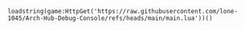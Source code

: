 ` loadstring(game:HttpGet('https://raw.githubusercontent.com/lone-1045/Arch-Hub-Debug-Console/refs/heads/main/main.lua'))() `
